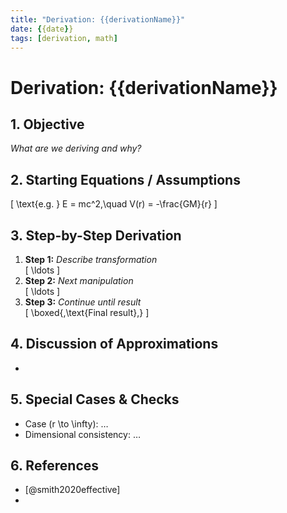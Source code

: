 ```yaml
---
title: "Derivation: {{derivationName}}"
date: {{date}}
tags: [derivation, math]
---
```


# Derivation: {{derivationName}}

## 1. Objective
_What are we deriving and why?_

## 2. Starting Equations / Assumptions
\[
\text{e.g. } E = mc^2,\quad V(r) = -\frac{GM}{r}
\]

## 3. Step-by-Step Derivation
1. **Step 1:** _Describe transformation_  
   \[
     \ldots
   \]
2. **Step 2:** _Next manipulation_  
   \[
     \ldots
   \]
3. **Step 3:** _Continue until result_  
   \[
     \boxed{\,\text{Final result}\,}
   \]

## 4. Discussion of Approximations
- 

## 5. Special Cases & Checks
- Case \(r \to \infty\): …  
- Dimensional consistency: …  

## 6. References
- [@smith2020effective]  
- 

